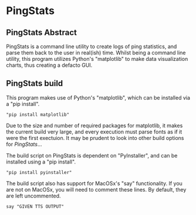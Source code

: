 # PingStats

## PingStats Abstract

PingStats is a command line utility to create logs of ping statistics, and parse them back to the user in real(ish)
 time. Whilst being a command line utility, this program utilizes Python's "matplotlib" to make data visualization
 charts, thus creating a defacto GUI.

## PingStats build

This program makes use of Python's "matplotlib", which can be installed via a "pip install".

    "pip install matplotlib"
    
Due to the size and number of required packages for matplotlib, it makes the current build very large, and every 
execution must parse fonts as if it were the first exectuion. It may be prudent to look into other build options for 
*PingStats*...

The build script on PingStats is dependent on "PyInstaller", and can be installed using a "pip install".

    "pip install pyinstaller"
    
The build script also has support for MacOSx's "say" functionality. If you are not on MacOSx, you will need to comment 
these lines. By default, they are left uncommented.

    say "GIVEN TTS OUTPUT"
